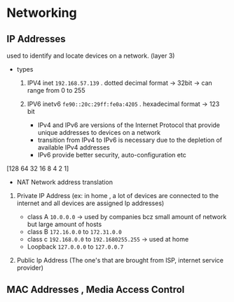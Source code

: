 # Networking

## IP Addresses

used to identify and locate devices on a network. (layer 3)

* types
    1. IPV4
        inet `192.168.57.139` . dotted decimal format -> 32bit -> can range from 0 to 255
    2. IPV6
        inetv6 `fe90::20c:29ff:fe0a:4205` . hexadecimal format -> 123 bit


        - IPv4 and IPv6 are versions of the Internet Protocol that provide unique addresses to devices on a network
        - transition from IPv4 to IPv6 is necessary due to the depletion of available IPv4 addresses
        - IPv6 provide better security, auto-configuration etc




[128    64     32   16   8   4   2   1] 

* NAT Network address translation

1. Private IP Address (ex: in home 
, a lot of devices are connected to the internet and all devices are assigned Ip addresses)
    - class A   `10.0.0.0` -> used by companies bcz small amount of network but large amount of hosts
    - class B   `172.16.0.0` to `172.31.0.0`
    - class c   `192.168.0.0` to `192.1680255.255` -> used at home
    - Loopback  `127.0.0.0` to `127.0.0.7`

2. Public Ip Address (The one's that are brought from ISP, internet service provider)


## MAC Addresses , Media Access Control



